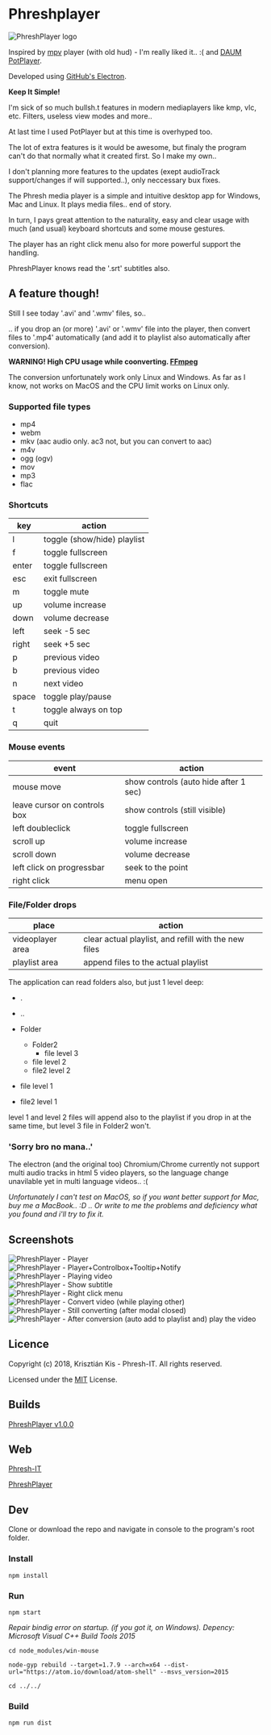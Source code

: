 # Phreshplayer

![PhreshPlayer logo](https://github.com/Phreshhh/phreshplayer/blob/master/app/img/phreshplayer-icon.png)  

Inspired by [mpv](https://mpv.io/) player (with old hud) - I'm really liked it.. :( and [DAUM PotPlayer](https://potplayer.daum.net/).

Developed using [GitHub's Electron](https://electronjs.org/).

**Keep It Simple!**

I'm sick of so much bullsh.t features in modern mediaplayers like kmp, vlc, etc.
Filters, useless view modes and more..

At last time I used PotPlayer but at this time is overhyped too.

The lot of extra features is it would be awesome, but finaly the program can't do that normally what it created first.
So I make my own..

I don't planning more features to the updates (exept audioTrack support/changes if will supported..), only neccessary bux fixes.

The Phresh media player is a simple and intuitive desktop app for Windows, Mac and Linux. It plays media files.. end of story.

In turn, I pays great attention to the naturality, easy and clear usage with much (and usual) keyboard shortcuts and some mouse gestures.

The player has an right click menu also for more powerful support the handling.

PhreshPlayer knows read the '.srt' subtitles also.

## A feature though!

Still I see today '.avi' and '.wmv' files, so..

.. if you drop an (or more) '.avi' or '.wmv' file into the player,
then convert files to '.mp4' automatically (and add it to playlist also automatically after conversion).

**WARNING! High CPU usage while coonverting. [FFmpeg](https://ffmpeg.org/)**

The conversion unfortunately work only Linux and Windows. As far as I know, not works on MacOS and the CPU limit works on Linux only.

### Supported file types
- mp4
- webm
- mkv (aac audio only. ac3 not, but you can convert to aac)
- m4v
- ogg (ogv)
- mov
- mp3
- flac

### Shortcuts

|key|action|
|---|---|
|l|toggle (show/hide) playlist|
|f|toggle fullscreen|
|enter|toggle fullscreen|
|esc|exit fullscreen|
|m|toggle mute|
|up|volume increase|
|down|volume decrease|
|left|seek -5 sec|
|right|seek +5 sec|
|p|previous video|
|b|previous video|
|n|next video|
|space|toggle play/pause|
|t|toggle always on top|
|q|quit|

### Mouse events

|event|action|
|---|---|
|mouse move|show controls (auto hide after 1 sec)|
|leave cursor on controls box|show controls (still visible)|
|left doubleclick|toggle fullscreen|
|scroll up|volume increase|
|scroll down|volume decrease|
|left click on progressbar|seek to the point|
|right click|menu open|

### File/Folder drops

|place|action|
|---|---|
|videoplayer area|clear actual playlist, and refill with the new files|
|playlist area|append files to the actual playlist|

The application can read folders also, but just 1 level deep:
- .
- ..
- Folder
  - Folder2
    - file level 3
  - file level 2
  - file2 level 2


- file  level 1
- file2 level 1

level 1 and level 2 files will append also to the playlist if you drop in at the same time, but  level 3 file in Folder2 won't.

### 'Sorry bro no mana..'

The electron (and the original too) Chromium/Chrome currently not support multi audio tracks in html 5 video players, so the language change unavilable yet in multi language videos.. :(

*Unfortunately I can't test on MacOS, so if you want better support for Mac, buy me a MacBook.. :D .. Or write to me the problems and deficiency what you found and i'll try to fix it.*

## Screenshots

![PhreshPlayer - Player](https://github.com/Phreshhh/phreshplayer/blob/master/screenshots/1_player-only.jpg)  
![PhreshPlayer - Player+Controlbox+Tooltip+Notify](https://github.com/Phreshhh/phreshplayer/blob/master/screenshots/2_player+controlbox+tooltip+toast.jpg)  
![PhreshPlayer - Playing video](https://github.com/Phreshhh/phreshplayer/blob/master/screenshots/3_play-video.jpg)  
![PhreshPlayer - Show subtitle](https://github.com/Phreshhh/phreshplayer/blob/master/screenshots/4_subtitles.jpg)   
![PhreshPlayer - Right click menu](https://github.com/Phreshhh/phreshplayer/blob/master/screenshots/5_rightclickmenu.jpg)   
![PhreshPlayer - Convert video (while playing other)](https://github.com/Phreshhh/phreshplayer/blob/master/screenshots/6_convert-while-playing.jpg)   
![PhreshPlayer - Still converting (after modal closed)](https://github.com/Phreshhh/phreshplayer/blob/master/screenshots/7_still-converting-after-close-modal.jpg)   
![PhreshPlayer - After conversion (auto add to playlist and) play the video](https://github.com/Phreshhh/phreshplayer/blob/master/screenshots/8_after-conversion-play-video.jpg)   

## Licence
Copyright (c) 2018, Krisztián Kis - Phresh-IT. All rights reserved.

Licensed under the [MIT](https://github.com/Phreshhh/phreshplayer/blob/master/LICENSE.md) License.

## Builds
[PhreshPlayer v1.0.0](https://github.com/Phreshhh/phreshplayer/releases/tag/v1.0.0)

## Web

[Phresh-IT](http://phresh-it.hu/)

[PhreshPlayer](http://phresh-it.hu/apps/phreshplayer/)

## Dev

Clone or download the repo and navigate in console to the program's root folder.

### Install

```
npm install
```

### Run

```
npm start
```

*Repair bindig error on startup. (if you got it, on Windows). Depency: Microsoft Visual C++ Build Tools 2015*

```
cd node_modules/win-mouse

node-gyp rebuild --target=1.7.9 --arch=x64 --dist-url="https://atom.io/download/atom-shell" --msvs_version=2015

cd ../../
```

### Build

```
npm run dist
```
